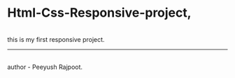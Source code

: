 # Html-Css-Responsive-project,
<br>
this is my first responsive project.
<hr>

<br>
author - Peeyush Rajpoot.
